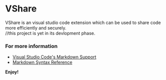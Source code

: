 <h1>VShare</h1>
<div>
VShare is an visual studio code extension which can be used to share code more efficiently and securely.
</div>
//this project is yet in its devlopment phase.

### For more information

* [Visual Studio Code's Markdown Support](http://code.visualstudio.com/docs/languages/markdown)
* [Markdown Syntax Reference](https://help.github.com/articles/markdown-basics/)

**Enjoy!**
